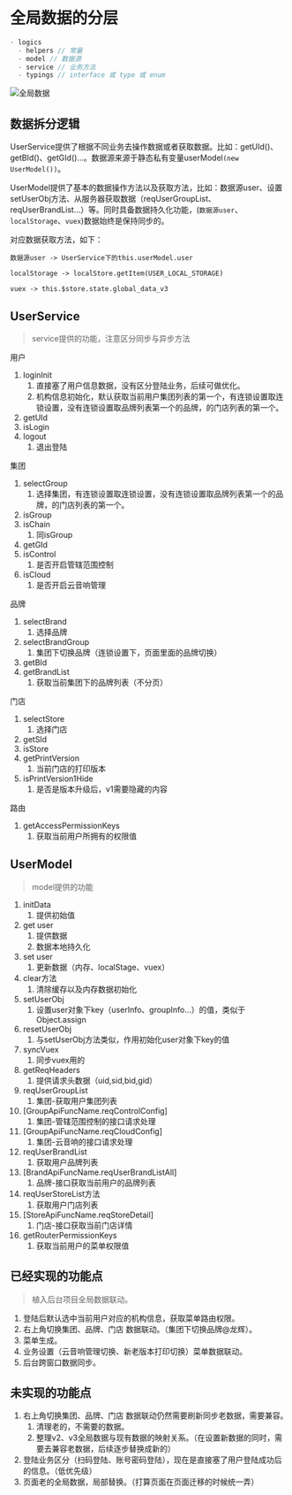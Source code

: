 # 全局数据的分层

```typescript
- logics
  - helpers // 常量
  - model // 数据源
  - service // 业务方法
  - typings // interface 或 type 或 enum
```

<img
  src="https://gitee.com/Mochen_7/draw_io/blob/main/vuepress_note/global_data.drawio.svg"
  onerror="this.src='https://raw.githubusercontent.com/Mochen07/draw_io/2980c0eb53b1ec7fa61ada753976c9a91c8e3280/vuepress_note/global_data.drawio.svg'"
  alt="全局数据"
/>

## 数据拆分逻辑

UserService提供了根据不同业务去操作数据或者获取数据。比如：getUId()、getBId()、getGId()...。数据源来源于静态私有变量userModel`(new UserModel())`。

UserModel提供了基本的数据操作方法以及获取方法，比如：数据源user、设置setUserObj方法、从服务器获取数据（reqUserGroupList、reqUserBrandList...）等。同时具备数据持久化功能，(`数据源user`、`localStorage`、`vuex`)数据始终是保持同步的。

对应数据获取方法，如下：

`数据源user -> UserService下的this.userModel.user`

`localStorage -> localStore.getItem(USER_LOCAL_STORAGE)`

`vuex -> this.$store.state.global_data_v3`

## UserService

> service提供的功能，注意区分同步与异步方法

用户

1. loginInit
   1. 直接塞了用户信息数据，没有区分登陆业务，后续可做优化。
   2. 机构信息初始化，默认获取当前用户集团列表的第一个，有连锁设置取连锁设置，没有连锁设置取品牌列表第一个的品牌，的门店列表的第一个。
2. getUId
3. isLogin
4. logout
   1. 退出登陆

集团

1. selectGroup
   1. 选择集团，有连锁设置取连锁设置，没有连锁设置取品牌列表第一个的品牌，的门店列表的第一个。
2. isGroup
3. isChain
   1. 同isGroup
4. getGId
5. isControl
   1. 是否开启管辖范围控制
6. isCloud
   1. 是否开启云音响管理

品牌

1. selectBrand
   1. 选择品牌
2. selectBrandGroup
   1. 集团下切换品牌（连锁设置下，页面里面的品牌切换）
3. getBId
4. getBrandList
   1. 获取当前集团下的品牌列表（不分页）

门店

1. selectStore
   1. 选择门店
2. getSId
3. isStore
4. getPrintVersion
   1. 当前门店的打印版本
5. isPrintVersion1Hide
   1. 是否是版本升级后，v1需要隐藏的内容

路由

1. getAccessPermissionKeys
   1. 获取当前用户所拥有的权限值

## UserModel

> model提供的功能

1. initData
   1. 提供初始值
2. get user
   1. 提供数据
   2. 数据本地持久化
3. set user
   1. 更新数据（内存、localStage、vuex）
4. clear方法
   1. 清除缓存以及内存数据初始化
5. setUserObj
   1. 设置user对象下key（userInfo、groupInfo...）的值，类似于Object.assign
6. resetUserObj
   1. 与setUserObj方法类似，作用初始化user对象下key的值
7. syncVuex
   1. 同步vuex用的
8. getReqHeaders
   1. 提供请求头数据（uid,sid,bid,gid）
9. reqUserGroupList
   1. 集团-获取用户集团列表
10. [GroupApiFuncName.reqControlConfig]
    1. 集团-管辖范围控制的接口请求处理
11. [GroupApiFuncName.reqCloudConfig]
    1. 集团-云音响的接口请求处理
12. reqUserBrandList
    1. 获取用户品牌列表
13. [BrandApiFuncName.reqUserBrandListAll]
    1. 品牌-接口获取当前用户的品牌列表
14. reqUserStoreList方法
    1. 获取用户门店列表
15. [StoreApiFuncName.reqStoreDetail]
    1. 门店-接口获取当前门店详情
16. getRouterPermissionKeys
    1. 获取当前用户的菜单权限值

## 已经实现的功能点

> 植入后台项目全局数据联动。

1. 登陆后默认选中当前用户对应的机构信息，获取菜单路由权限。
2. 右上角切换集团、品牌、门店 数据联动。（集团下切换品牌@龙辉）。
3. 菜单生成。
4. 业务设置（云音响管理切换、新老版本打印切换）菜单数据联动。
5. 后台跨窗口数据同步。

## 未实现的功能点

1. 右上角切换集团、品牌、门店 数据联动仍然需要刷新同步老数据，需要兼容。
   1. 清理老的，不需要的数据。
   2. 整理v2、v3全局数据与现有数据的映射关系。（在设置新数据的同时，需要去兼容老数据，后续逐步替换成新的）
2. 登陆业务区分（扫码登陆、账号密码登陆），现在是直接塞了用户登陆成功后的信息。（低优先级）
3. 页面老的全局数据，局部替换。（打算页面在页面迁移的时候统一弄）
